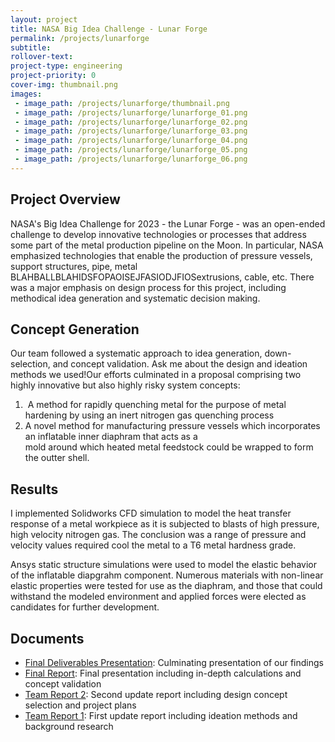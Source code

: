 ```yaml
---
layout: project
title: NASA Big Idea Challenge - Lunar Forge
permalink: /projects/lunarforge
subtitle:
rollover-text:
project-type: engineering
project-priority: 0
cover-img: thumbnail.png
images:
 - image_path: /projects/lunarforge/thumbnail.png
 - image_path: /projects/lunarforge/lunarforge_01.png
 - image_path: /projects/lunarforge/lunarforge_02.png
 - image_path: /projects/lunarforge/lunarforge_03.png
 - image_path: /projects/lunarforge/lunarforge_04.png
 - image_path: /projects/lunarforge/lunarforge_05.png
 - image_path: /projects/lunarforge/lunarforge_06.png
---
```


## Project Overview

NASA's Big Idea Challenge for 2023 - the Lunar Forge - was an open-ended challenge to develop innovative technologies or processes that address some part of the metal production pipeline on the Moon. In particular, NASA emphasized technologies that enable the production of pressure vessels, support structures, pipe, metal BLAHBALLBLAHIDSFOPAOISEJFASIODJFIOSextrusions, cable, etc. There was a major emphasis on design process for this project, including methodical idea generation and systematic decision making. 

## Concept Generation

Our team followed a systematic approach to idea generation, down-selection, and concept validation. Ask me about the design and ideation methods we used!‍Our efforts culminated in a proposal comprising two highly innovative but also highly risky system concepts:                 
1.  A method for rapidly quenching metal for the purpose of metal hardening by using an inert nitrogen gas quenching process 
2.  A novel method for manufacturing pressure vessels which incorporates an inflatable inner diaphram that acts as a mold around which heated metal feedstock could be wrapped to form the outter shell.

## Results

I implemented Solidworks CFD simulation to model the heat transfer response of a metal workpiece as it is subjected to blasts of high pressure, high velocity nitrogen gas. The conclusion was a range of pressure and velocity values required cool the metal to a T6 metal hardness grade.

Ansys static structure simulations were used to model the elastic behavior of the inflatable diapgrahm component. Numerous materials with non-linear elastic properties were tested for use as the diaphram, and those that could withstand the modeled environment and applied forces were elected as candidates for further development. 

## Documents


* [Final Deliverables Presentation](https://youtu.be/nl4ozNvyHK0): Culminating presentation of our findings
* [Final Report](/projects/lunarforge/FinalReport.pdf): Final presentation including in-depth calculations and concept validation
* [Team Report 2](/projects/lunarforge/Report2.pdf): Second update report including design concept selection and project plans
* [Team Report 1](/projects/lunarforge/Report1.pdf): First update report including ideation methods and background research